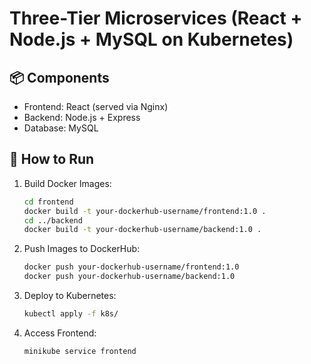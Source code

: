# Three-Tier Microservices (React + Node.js + MySQL on Kubernetes)

## 📦 Components
- Frontend: React (served via Nginx)
- Backend: Node.js + Express
- Database: MySQL

## 🚀 How to Run

1. Build Docker Images:
   ```bash
   cd frontend
   docker build -t your-dockerhub-username/frontend:1.0 .
   cd ../backend
   docker build -t your-dockerhub-username/backend:1.0 .
   ```

2. Push Images to DockerHub:
   ```bash
   docker push your-dockerhub-username/frontend:1.0
   docker push your-dockerhub-username/backend:1.0
   ```

3. Deploy to Kubernetes:
   ```bash
   kubectl apply -f k8s/
   ```

4. Access Frontend:
   ```bash
   minikube service frontend
   ```
